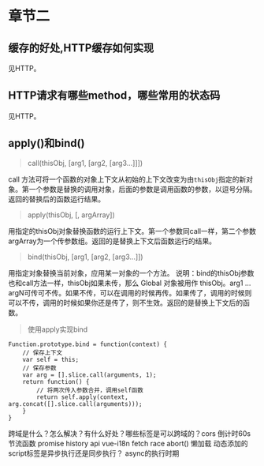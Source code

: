 # 章节二

## 缓存的好处,HTTP缓存如何实现
见HTTP。

## HTTP请求有哪些method，哪些常用的状态码
见HTTP。

## apply()和bind()

> call(thisObj, [arg1, [arg2, [arg3...]]])

call 方法可将一个函数的对象上下文从初始的上下文改变为由`thisObj`指定的新对象。第一个参数是替换的调用对象，后面的参数是调用函数的参数，以逗号分隔。返回的替换后的函数运行结果。

> apply(thisObj, [, argArray])

用指定的thisObj对象替换函数的运行上下文。第一个参数同call一样，第二个参数argArray为一个传参数组。返回的是替换上下文后函数运行的结果。

> bind(thisObj, [arg1, [arg2, [arg3...]])

用指定对象替换当前对象，应用某一对象的一个方法。 说明：bind的thisObj参数也和call方法一样，thisObj如果未传，那么 Global 对象被用作 thisObj。arg1 … argN可传可不传。如果不传，可以在调用的时候再传。如果传了，调用的时候则可以不传，调用的时候如果你还是传了，则不生效。返回的是替换上下文后的函数。

> 使用apply实现bind

```
Function.prototype.bind = function(context) {
    // 保存上下文
    var self = this;
    // 保存参数
    var arg = [].slice.call(arguments, 1);
    return function() {
        // 将两次传入参数合并，调用self函数
        return self.apply(context, arg.concat([].slice.call(arguments)));
    }
}
```

跨域是什么？怎么解决？有什么好处？哪些标签是可以跨域的？cors
倒计时60s
节流函数
promise
history api
vue-i18n
fetch
race abort()
懒加载
动态添加的script标签是异步执行还是同步执行？
async的执行时期 